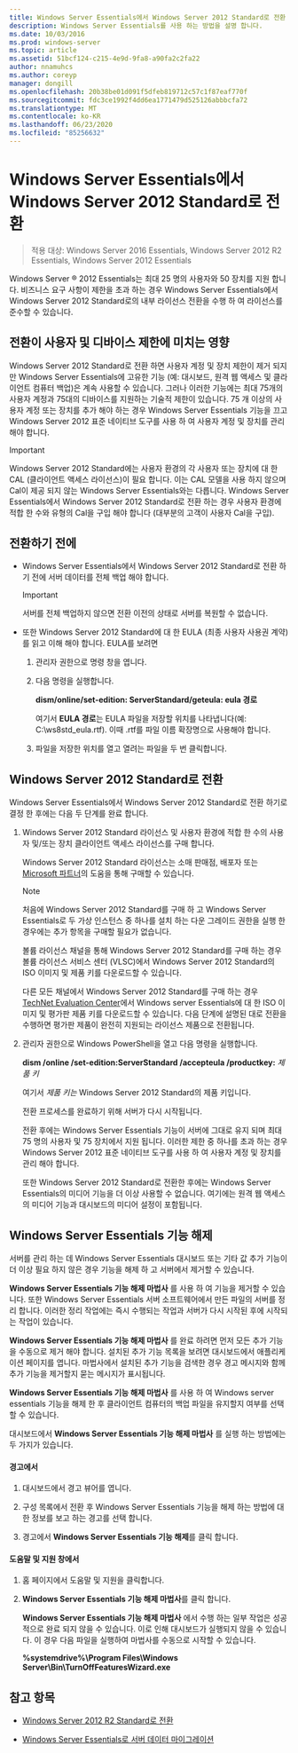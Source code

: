 ```yaml
---
title: Windows Server Essentials에서 Windows Server 2012 Standard로 전환
description: Windows Server Essentials를 사용 하는 방법을 설명 합니다.
ms.date: 10/03/2016
ms.prod: windows-server
ms.topic: article
ms.assetid: 51bcf124-c215-4e9d-9fa8-a90fa2c2fa22
author: nnamuhcs
ms.author: coreyp
manager: dongill
ms.openlocfilehash: 20b38be01d091f5dfeb819712c57c1f87eaf770f
ms.sourcegitcommit: fdc3ce1992f4dd6ea1771479d525126abbbcfa72
ms.translationtype: MT
ms.contentlocale: ko-KR
ms.lasthandoff: 06/23/2020
ms.locfileid: "85256632"
---
```

# <a name="transition-from-windows-server-essentials-to-windows-server-2012-standard"></a>Windows Server Essentials에서 Windows Server 2012 Standard로 전환

>적용 대상: Windows Server 2016 Essentials, Windows Server 2012 R2 Essentials, Windows Server 2012 Essentials

 Windows Server &reg; 2012 Essentials는 최대 25 명의 사용자와 50 장치를 지원 합니다. 비즈니스 요구 사항이 제한을 초과 하는 경우 Windows Server Essentials에서 Windows Server 2012 Standard로의 내부 라이선스 전환을 수행 하 여 라이선스를 준수할 수 있습니다.  
  
## <a name="how-the-transition-affects-user-and-device-limits"></a>전환이 사용자 및 디바이스 제한에 미치는 영향  
 Windows Server 2012 Standard로 전환 하면 사용자 계정 및 장치 제한이 제거 되지만 Windows Server Essentials에 고유한 기능 (예: 대시보드, 원격 웹 액세스 및 클라이언트 컴퓨터 백업)은 계속 사용할 수 있습니다. 그러나 이러한 기능에는 최대 75개의 사용자 계정과 75대의 디바이스를 지원하는 기술적 제한이 있습니다. 75 개 이상의 사용자 계정 또는 장치를 추가 해야 하는 경우 Windows Server Essentials 기능을 끄고 Windows Server 2012 표준 네이티브 도구를 사용 하 여 사용자 계정 및 장치를 관리 해야 합니다.  
  
> [!IMPORTANT]
>   Windows Server 2012 Standard에는 사용자 환경의 각 사용자 또는 장치에 대 한 CAL (클라이언트 액세스 라이선스)이 필요 합니다. 이는 CAL 모델을 사용 하지 않으며 Cal이 제공 되지 않는 Windows Server Essentials와는 다릅니다.  Windows Server Essentials에서 Windows Server 2012 Standard로 전환 하는 경우 사용자 환경에 적합 한 수와 유형의 Cal을 구입 해야 합니다 (대부분의 고객이 사용자 Cal을 구입).  
  
## <a name="before-the-transition"></a>전환하기 전에  
  
-   Windows Server Essentials에서 Windows Server 2012 Standard로 전환 하기 전에 서버 데이터를 전체 백업 해야 합니다.  
  
    > [!IMPORTANT]
    >  서버를 전체 백업하지 않으면 전환 이전의 상태로 서버를 복원할 수 없습니다.  
  
-   또한 Windows Server 2012 Standard에 대 한 EULA (최종 사용자 사용권 계약)를 읽고 이해 해야 합니다. EULA를 보려면  
  
    1.  관리자 권한으로 명령 창을 엽니다.  
  
    2.  다음 명령을 실행합니다.  
  
         **dism/online/set-edition: ServerStandard/geteula: eula 경로**  
  
         여기서 **EULA 경로**는 EULA 파일을 저장할 위치를 나타냅니다(예: C:\ws8std_eula.rtf).  이때 .rtf를 파일 이름 확장명으로 사용해야 합니다.  
  
    3.  파일을 저장한 위치를 열고 열려는 파일을 두 번 클릭합니다.  
  
## <a name="transition-to--windows-server-2012-standard"></a>Windows Server 2012 Standard로 전환  
 Windows Server Essentials에서 Windows Server 2012 Standard로 전환 하기로 결정 한 후에는 다음 두 단계를 완료 합니다.  
  
1. Windows Server 2012 Standard 라이선스 및 사용자 환경에 적합 한 수의 사용자 및/또는 장치 클라이언트 액세스 라이선스를 구매 합니다.  
  
    Windows Server 2012 Standard 라이선스는 소매 판매점, 배포자 또는 [Microsoft 파트너](https://pinpoint.microsoft.com/SelectCulture.aspx)의 도움을 통해 구매할 수 있습니다.  
  
   > [!NOTE]
   >  처음에 Windows Server 2012 Standard를 구매 하 고 Windows Server Essentials로 두 가상 인스턴스 중 하나를 설치 하는 다운 그레이드 권한을 실행 한 경우에는 추가 항목을 구매할 필요가 없습니다.  
   >   
   >  볼륨 라이선스 채널을 통해 Windows Server 2012 Standard를 구매 하는 경우 볼륨 라이선스 서비스 센터 (VLSC)에서 Windows Server 2012 Standard의 ISO 이미지 및 제품 키를 다운로드할 수 있습니다.  
   >   
   >  다른 모든 채널에서 Windows Server 2012 Standard를 구매 하는 경우 [TechNet Evaluation Center](https://technet.microsoft.com/evalcenter/jj659306.aspx)에서 Windows server Essentials에 대 한 ISO 이미지 및 평가판 제품 키를 다운로드할 수 있습니다. 다음 단계에 설명된 대로 전환을 수행하면 평가판 제품이 완전히 지원되는 라이선스 제품으로 전환됩니다.  
  
2. 관리자 권한으로 Windows PowerShell을 열고 다음 명령을 실행합니다.  
  
    **dism /online /set-edition:ServerStandard /accepteula /productkey:** *제품 키*  
  
    여기서 *제품 키는* Windows Server 2012 Standard의 제품 키입니다.  
  
    전환 프로세스를 완료하기 위해 서버가 다시 시작됩니다.  
  
   전환 후에는 Windows Server Essentials 기능이 서버에 그대로 유지 되며 최대 75 명의 사용자 및 75 장치에서 지원 됩니다. 이러한 제한 중 하나를 초과 하는 경우 Windows Server 2012 표준 네이티브 도구를 사용 하 여 사용자 계정 및 장치를 관리 해야 합니다.  
  
   또한 Windows Server 2012 Standard로 전환한 후에는 Windows Server Essentials의 미디어 기능을 더 이상 사용할 수 없습니다. 여기에는 원격 웹 액세스의 미디어 기능과 대시보드의 미디어 설정이 포함됩니다.  
  
## <a name="turn-off--windows-server-essentials-features"></a>Windows Server Essentials 기능 해제  
 서버를 관리 하는 데 Windows Server Essentials 대시보드 또는 기타 값 추가 기능이 더 이상 필요 하지 않은 경우 기능을 해제 하 고 서버에서 제거할 수 있습니다.  
  
 **Windows Server Essentials 기능 해제 마법사** 를 사용 하 여 기능을 제거할 수 있습니다. 또한 Windows Server Essentials 서버 소프트웨어에서 만든 파일의 서버를 정리 합니다.  이러한 정리 작업에는 즉시 수행되는 작업과 서버가 다시 시작된 후에 시작되는 작업이 있습니다.  
  
 **Windows Server Essentials 기능 해제 마법사** 를 완료 하려면 먼저 모든 추가 기능을 수동으로 제거 해야 합니다. 설치된 추가 기능 목록을 보려면 대시보드에서 애플리케이션 페이지를 엽니다. 마법사에서 설치된 추가 기능을 검색한 경우 경고 메시지와 함께 추가 기능을 제거할지 묻는 메시지가 표시됩니다.  
  
 **Windows Server Essentials 기능 해제 마법사** 를 사용 하 여 Windows server essentials 기능을 해제 한 후 클라이언트 컴퓨터의 백업 파일을 유지할지 여부를 선택할 수 있습니다.  
  
 대시보드에서 **Windows Server Essentials 기능 해제 마법사** 를 실행 하는 방법에는 두 가지가 있습니다.  
  
#### <a name="from-the-alert"></a>경고에서  
  
1.  대시보드에서 경고 뷰어를 엽니다.  
  
2.  구성 목록에서 전환 후 Windows Server Essentials 기능을 해제 하는 방법에 대 한 정보를 보고 하는 경고를 선택 합니다.  
  
3.  경고에서 **Windows Server Essentials 기능 해제**를 클릭 합니다.  
  
#### <a name="from-the-get-help-and-support-pane"></a>도움말 및 지원 창에서  
  
1. 홈 페이지에서 도움말 및 지원을 클릭합니다.  
  
2. **Windows Server Essentials 기능 해제 마법사**를 클릭 합니다.  
  
   **Windows Server Essentials 기능 해제 마법사** 에서 수행 하는 일부 작업은 성공적으로 완료 되지 않을 수 있습니다. 이로 인해 대시보드가 실행되지 않을 수 있습니다. 이 경우 다음 파일을 실행하여 마법사를 수동으로 시작할 수 있습니다.  
  
   **%systemdrive%\Program Files\Windows Server\Bin\TurnOffFeaturesWizard.exe**  
  
## <a name="see-also"></a>참고 항목  
  

-   [Windows Server 2012 R2 Standard로 전환](Transition-from-Windows-Server-2012-R2-Essentials-to-Windows-Server-2012-R2-Standard.md)  
  
-   [Windows Server Essentials로 서버 데이터 마이그레이션](Migrate-Server-Data-to-Windows-Server-Essentials.md)

